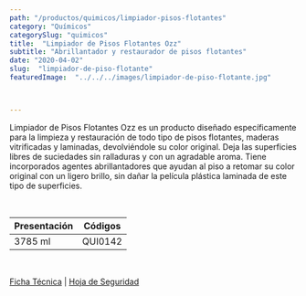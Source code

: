 ```yaml
---
path: "/productos/quimicos/limpiador-pisos-flotantes"
category: "Químicos"
categorySlug: "quimicos"
title:  "Limpiador de Pisos Flotantes Ozz"
subtitle: "Abrillantador y restaurador de pisos flotantes"
date: "2020-04-02"
slug:  "limpiador-de-piso-flotante"
featuredImage:  "../../../images/limpiador-de-piso-flotante.jpg"



---
```

Limpiador de Pisos Flotantes Ozz es un producto diseñado específicamente para la limpieza y restauración de todo tipo de pisos flotantes, maderas vitrificadas y laminadas, devolviéndole su color original. Deja las superficies libres de suciedades sin ralladuras y con un agradable aroma. Tiene incorporados agentes abrillantadores que ayudan al piso a retomar su color original con un ligero brillo, sin dañar la película plástica laminada de este tipo de superficies.

<br>
<table class="min-w-full md:min-w-0 divide-y-0 divide-gray-200">
          <thead class=" bg-white">
            <tr>
              <th scope="col" class="px-6 text-center text-xs font-medium text-primary-lighter uppercase tracking-wider">
                Presentación
              </th>
              <th scope="col" class="px-6 py-3 text-center text-xs font-medium text-primary-lighter uppercase tracking-wider">
                Códigos
              </th>
            </tr>
          </thead>
          <tbody>
            <tr class="bg-gray-400">
              <td class="px-6 py-4 whitespace-nowrap text-sm text-gray-700 text-center">
              3785 ml
              </td>
              <td class="px-6 py-4 whitespace-nowrap text-sm text-gray-700 text-center">
              QUI0142
              </td>
            </tr>
          </tbody>
        </table>
        <br>

 <a href="../../../files/FT-limpiador-de-piso-flotante.pdf" target="_blank" rel="noopener">Ficha Técnica</a> |
 <a href="../../../files/MSDS-limpiador-de-piso-flotante.pdf" target="_blank" rel="noopener">Hoja de Seguridad</a>

